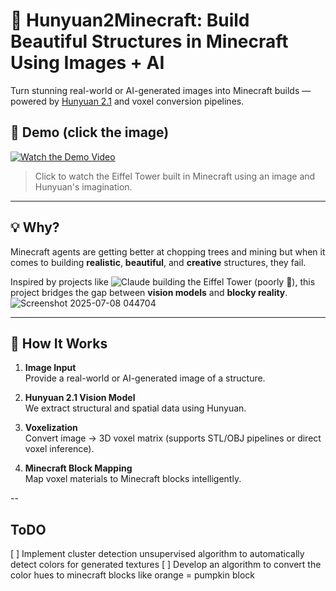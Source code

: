 # 🗼 Hunyuan2Minecraft: Build Beautiful Structures in Minecraft Using Images + AI

Turn stunning real-world or AI-generated images into Minecraft builds — powered by [Hunyuan 2.1](https://github.com/Tencent-Hunyuan/Hunyuan3D-2.1/) and voxel conversion pipelines.

## 🎥 Demo (click the image)

[![Watch the Demo Video](https://github.com/user-attachments/assets/51702fa5-feee-41c5-9100-948e25c3bff5)](https://odysee.com/@rushi:2/eiffiel-tower-hunyuan2.1:9)
> Click to watch the Eiffel Tower built in Minecraft using an image and Hunyuan's imagination.

---

## 💡 Why?

Minecraft agents are getting better at chopping trees and mining but when it comes to building **realistic**, **beautiful**, and **creative** structures, they fail.

Inspired by projects like ![Claude building the Eiffel Tower (poorly 😬)](https://www.reddit.com/r/mcp/comments/1jgicku/claudes_building_the_eiffel_tower_in_realtime/), this project bridges the gap between **vision models** and **blocky reality**.
![Screenshot 2025-07-08 044704](https://github.com/user-attachments/assets/be7f1b4b-6659-4d13-a753-7cdf7ea715c1)


---

## 🧠 How It Works

1. **Image Input**  
   Provide a real-world or AI-generated image of a structure.

2. **Hunyuan 2.1 Vision Model**  
   We extract structural and spatial data using Hunyuan.

3. **Voxelization**  
   Convert image → 3D voxel matrix (supports STL/OBJ pipelines or direct voxel inference).

4. **Minecraft Block Mapping**  
   Map voxel materials to Minecraft blocks intelligently.


-- 

## ToDO 

[ ] Implement cluster detection unsupervised algorithm to automatically detect colors for generated textures
[ ] Develop an algorithm to convert the color hues to minecraft blocks like orange = pumpkin block
